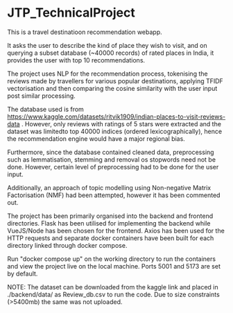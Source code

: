 # JTP_TechnicalProject

This is a travel destinatioon recommendation webapp. 

It asks the user to describe the kind of place they wish to visit, and on querying a subset database (~40000 records) of rated places in India, it provides the user with top 10 recommendations. 

The project uses NLP for the recommendation process, tokenising the reviews made by travellers for various popular destinations, applying TFIDF vectorisation and then comparing the cosine similarity with the user input post similar processing. 

The database used is from https://www.kaggle.com/datasets/ritvik1909/indian-places-to-visit-reviews-data . However, only reviews with ratings of 5 stars were extracted and the dataset was limitedto top 40000 indices (ordered lexicographically), hence the recommendation engine would have a major regional bias. 

Furthermore, since the database contained cleaned data, preprocessing such as lemmatisation, stemming and removal os stopwords need not be done. However, certain level of preprocessing had to be done for the user input. 

Additionally, an approach of topic modelling using Non-negative Matrix Factorisation (NMF) had been attempted, however it has been commented out. 

The project has been primarily organised into the backend and frontend directories. Flask has been utilised for implementing the backend while VueJS/Node has been chosen for the frontend. Axios has been used for the HTTP requests and separate docker containers have been built for each directory linked through docker compose.  

Run "docker compose up" on the working directory to run the containers and view the project live on the local machine. Ports 5001 and 5173 are set by default. 

NOTE: The dataset can be downloaded from the kaggle link and placed in ./backend/data/ as Review_db.csv to run the code. Due to size constraints (>5400mb) the same was not uploaded. 
